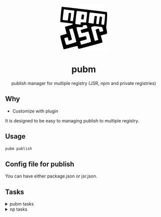<p align="center">
<img src="https://github.com/syi0808/pubm/blob/main/docs/logo.svg" height="150">
</p>

<h1 align="center">
pubm
</h1>

<p align="center">
publish manager for multiple registry (JSR, npm and private registries)
<p>

## Why

- Customize with plugin

It is designed to be easy to managing publish to multiple registry.

## Usage

```bash
pubm publish
```

## Config file for publish

You can have either package.json or jsr.json.


## Tasks

<details>
<summary>
pubm tasks
</summary>

- Notify new version
- Checking required information ✅
  - Select SemVer increment or specify new version ✅
  - Select the tag for this pre-release version in npm: (if version is prerelease) ✅
    - checking for the existence of either package.json or jsr.json ✅
- Prerequisite checks = skip-pre (for deployment reliability) ✅
  - Checking if remote history is clean... ✅
  - Checking if the local working tree is clean... ✅
  - Checking if commits exist since the last release... ✅
  - Verifying current branch is a release branch...
  - Checking git tag existence...
- Required conditions checks (concurrently) = skip-required (for pubm tasks)
  - Ping registries... ✅
  - Checking if test and build scripts exist... ✅
  - Checking git version... ✅
  - Checking available registries for publishing... ✅
    - in jsr permission check token exist and ask token ✅
    - if first time -> Checking package name availability... ✅
    - if scoped package and scope reserved contact message ✅
- Running tests...
- Building the project...
- Bumping version…
- Publishing... (concurrently)
  - npm
      - Running npm publish...
      - Verifying two-factor authentication...
  - jsr
      - Running jsr publish...
      - Verifying two-factor authentication...
- Pushing tags to GitHub...
- Creating release draft on GitHub...
</details>

<details>
<summary>
np tasks
</summary>

- Show New files and New dependencies
- Check commits exist since last release
- Check package name availabliity
- Input SemVer version
- Input tag (if version is prerelease)
- Check hasn't been published scoped package
- Prerequisite tasks
  - Ping npm registry
  - Check package manager version
  - Verify user is authenticated
  - Check git version
  - Check git remote
  - Validate version
  - Check for prerelease vesion
    - if not private and is prerelease version and tag option not exist -> throw error should set tag
  - Check git tag existence
- Git tasks
  - Check current branch is release branch
  - Check local working tree is clean
  - Check remote history is clean
- Cleanup
- Install dependencies
- Tests
- Bumping version
- Publish package
- two-factor authentication
- Push tags
- Release draft
</details>
